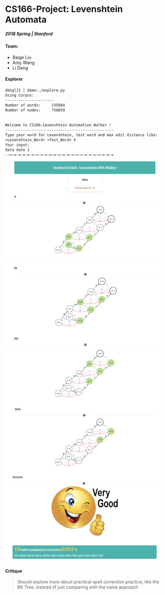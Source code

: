 # CS166-Project: Levenshtein Automata

##### 2018 Spring | Stanford

#### Team:
- Baige Liu
- Amy Wang
- Li Deng

#### Explorer

```
dengl11 | demo:./explore.py
Using Corpus:
----------------------
Number of words:     235884
Number of nodes:     758659


Welcome to CS166-Levenshtein Automation Walker !
-------------------------------------------------
Type your word for Levenshtein, test word and max edit distance like: <Levenshtein_Word> <Test_Word> k
Your input:
data date 1
--=-=-=-=-=-=-=-=-=-=-=-=-=-=-=-=-=-=-=-=-=-=-=-=
```  

<div style="text-align:center">
<img src = "./doc/res/walker/1.png" style="width:800px"/>
<img src = "./doc/res/walker/2.png" style="width:800px"/>
<img src = "./doc/res/walker/3.png" style="width:800px"/>
<img src = "./doc/res/walker/4.png" style="width:800px"/>
</div>


#### Critique

> Should explore more about practical spell correction practice, like the BK Tree, instead of just comparing with the naive approach


